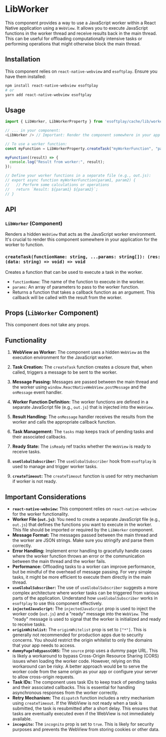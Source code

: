 # LibWorker

This component provides a way to use a JavaScript worker within a React Native application using a `WebView`. It allows you to execute JavaScript functions in the worker thread and receive results back in the main thread. This can be useful for offloading computationally intensive tasks or performing operations that might otherwise block the main thread.

## Installation

This component relies on `react-native-webview` and `esoftplay`. Ensure you have them installed:

```bash
npm install react-native-webview esoftplay
# or
yarn add react-native-webview esoftplay
```

## Usage

```javascript
import { LibWorker, LibWorkerProperty } from 'esoftplay/cache/lib/worker/import';

// ... in your component:
<LibWorker /> // Important: Render the component somewhere in your app

// To use a worker function:
const myFunction = LibWorkerProperty.createTask("myWorkerFunction", "param1", "param2");

myFunction((result) => {
  console.log("Result from worker:", result);
});

// Define your worker functions in a separate file (e.g., out.js):
// export async function myWorkerFunction(param1, param2) {
//   // Perform some calculations or operations
//   return `Result: ${param1} ${param2}`;
// }

```

## API

### `LibWorker` (Component)

Renders a hidden `WebView` that acts as the JavaScript worker environment.  It's crucial to render this component somewhere in your application for the worker to function.

### `createTask(functionName: string, ...params: string[]): (res: (data: string) => void) => void`

Creates a function that can be used to execute a task in the worker.

*   `functionName`: The name of the function to execute in the worker.
*   `params`: An array of parameters to pass to the worker function.
*   Returns a function that takes a callback function as an argument.  This callback will be called with the result from the worker.

## Props (`LibWorker` Component)

This component does not take any props.

## Functionality

1.  **WebView as Worker:** The component uses a hidden `WebView` as the execution environment for the JavaScript worker.

2.  **Task Creation:** The `createTask` function creates a closure that, when called, triggers a message to be sent to the worker.

3.  **Message Passing:** Messages are passed between the main thread and the worker using `window.ReactNativeWebView.postMessage` and the `onMessage` event handler.

4.  **Worker Function Definition:** The worker functions are defined in a separate JavaScript file (e.g., `out.js`) that is injected into the `WebView`.

5.  **Result Handling:** The `onMessage` handler receives the results from the worker and calls the appropriate callback function.

6.  **Task Management:** The `tasks` map keeps track of pending tasks and their associated callbacks.

7.  **Ready State:** The `isReady` ref tracks whether the `WebView` is ready to receive tasks.

8.  **`useGlobalSubscriber`:** The `useGlobalSubscriber` hook from `esoftplay` is used to manage and trigger worker tasks.

9. **`createTimeout`:** The `createTimeout` function is used for retry mechanism if worker is not ready.

## Important Considerations

*   **`react-native-webview`:** This component relies on `react-native-webview` for the worker functionality.
*   **Worker File (`out.js`):** You need to create a separate JavaScript file (e.g., `out.js`) that defines the functions you want to execute in the worker. This file should be imported or required by the `LibWorker` component.
*   **Message Format:** The messages passed between the main thread and the worker are JSON strings.  Make sure you stringify and parse them correctly.
*   **Error Handling:** Implement error handling to gracefully handle cases where the worker function throws an error or the communication between the main thread and the worker fails.
*   **Performance:** Offloading tasks to a worker can improve performance, but be mindful of the overhead of message passing.  For very simple tasks, it might be more efficient to execute them directly in the main thread.
*   **`useGlobalSubscriber`:** The use of `useGlobalSubscriber` suggests a more complex architecture where worker tasks can be triggered from various parts of the application.  Understand how `useGlobalSubscriber` works in `esoftplay` to use this component effectively.
*   **`injectedJavaScript`:** The `injectedJavaScript` prop is used to inject the worker code (`out.js`) and a "ready" message into the `WebView`.  The "ready" message is used to signal that the worker is initialized and ready to receive tasks.
*   **`originWhitelist`:** The `originWhitelist` prop is set to `["*"]`. This is generally not recommended for production apps due to security concerns.  You should restrict the origin whitelist to only the domains that your app needs to access.
*   **`dummyPageToBypassCORS`:** The `source` prop uses a dummy page URL. This is likely a workaround to bypass Cross-Origin Resource Sharing (CORS) issues when loading the worker code.  However, relying on this workaround can be risky.  A better approach would be to serve the worker code from the same origin as your app or configure your server to allow cross-origin requests.
* **Task IDs:** The component uses task IDs to keep track of pending tasks and their associated callbacks. This is essential for handling asynchronous responses from the worker correctly.
* **Retry Mechanism:** The `dispatch` function includes a retry mechanism using `createTimeout`. If the WebView is not ready when a task is submitted, the task is resubmitted after a short delay. This ensures that tasks are eventually executed even if the WebView is not immediately available.
* **`incognito`:** The `incognito` prop is set to `true`. This is likely for security purposes and prevents the WebView from storing cookies or other data.
